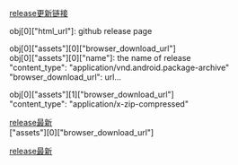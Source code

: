 [release更新链接](https://api.github.com/repos/AlpHerk/NjtechAutoLogin/releases)

obj[0]["html_url"]: github release page

obj[0]["assets"][0]["browser_download_url"]  
obj[0]["assets"][0]["name"]: the name of release  
"content_type": "application/vnd.android.package-archive"  
"browser_download_url": url...  

obj[0]["assets"][1]["browser_download_url"]  
"content_type": "application/x-zip-compressed"  

[release最新](https://api.github.com/repos/AlpHerk/NjtechAutoLogin/releases/latest)  
["assets"][0]["browser_download_url"]  


[release最新](https://gitee.com/api/v5/repos/AlpHerk/NjtechAutoLogin/releases/latest)  